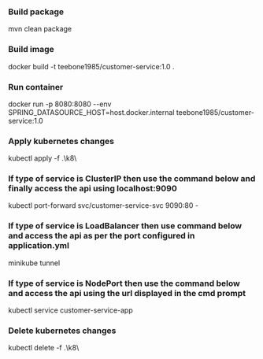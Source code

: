 ### Build package
mvn clean package

### Build image
docker build -t teebone1985/customer-service:1.0 .

### Run container
docker run -p 8080:8080 --env SPRING_DATASOURCE_HOST=host.docker.internal teebone1985/customer-service:1.0

### Apply kubernetes changes
kubectl apply -f .\k8\

### If type of service is ClusterIP then use the command below and finally access the api using localhost:9090
kubectl port-forward svc/customer-service-svc 9090:80 - 

### If type of service is LoadBalancer then use command below and access the api as per the port configured in application.yml
minikube tunnel

### If type of service is NodePort then use the command below and access the api using the url displayed in the cmd prompt
kubectl service customer-service-app

### Delete kubernetes changes
kubectl delete -f .\k8\
